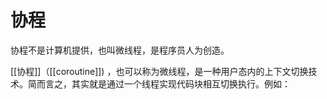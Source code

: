 # 协程
协程不是计算机提供，也叫微线程，是程序员人为创造。

[[协程]]（[[coroutine]]) ，也可以称为微线程，是一种用户态内的上下文切换技术。简而言之，其实就是通过一个线程实现代码块相互切换执行。例如：

